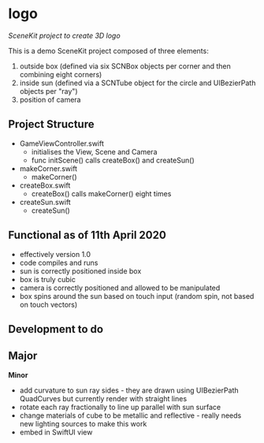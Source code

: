 # logo
*SceneKit project to create 3D logo*

This is a demo SceneKit project composed of three elements:
1. outside box (defined via six SCNBox objects per corner and then combining eight corners)
2. inside sun (defined via a SCNTube object for the circle and UIBezierPath objects per "ray")
3. position of camera

## Project Structure
- GameViewController.swift
  - initialises the View, Scene and Camera
  - func initScene() calls createBox() and createSun()
- makeCorner.swift
  - makeCorner()
- createBox.swift
  - createBox() calls makeCorner() eight times
- createSun.swift
  - createSun()
  
## Functional as of 11th April 2020
- effectively version 1.0
- code compiles and runs
- sun is correctly positioned inside box
- box is truly cubic
- camera is correctly positioned and allowed to be manipulated
- box spins around the sun based on touch input (random spin, not based on touch vectors)

## Development to do
**Major**
- 

**Minor**
- add curvature to sun ray sides - they are drawn using UIBezierPath QuadCurves but currently render with straight lines
- rotate each ray fractionally to line up parallel with sun surface
- change materials of cube to be metallic and reflective - really needs new lighting sources to make this work
- embed in SwiftUI view
